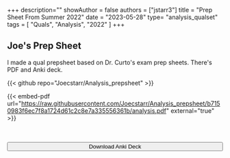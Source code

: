 +++
description=""
showAuthor = false
authors = ["jstarr3"]
title = "Prep Sheet From Summer 2022"
date = "2023-05-28"
type= "analysis_qualset"
tags = [
    "Quals",
    "Analysis",
    "2022"
]
+++


## Joe's Prep Sheet

I made a qual prepsheet based on Dr. Curto's exam prep sheets. There's PDF and Anki deck.

{{< github repo="Joecstarr/Analysis_prepsheet" >}}

{{< embed-pdf url="https://raw.githubusercontent.com/Joecstarr/Analysis_prepsheet/b7150983f6ec7f8a1724d61c2c8e7a335556361b/analysis.pdf" external="true" >}}


<br/>
<br/>
<form method="get" action="https://github.com/Joecstarr/Analysis_prepsheet/raw/main/analysis_prepsheet.apkg">
<button class="btn" style="width:100%" type="submit"> Download Anki Deck </button>
</form>
<br/>
<br/>